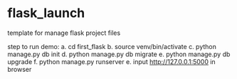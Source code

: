 # flask_launch
template for manage flask project files 

step to run demo:
  a. cd first_flask
  b. source venv/bin/activate
  c. python manage.py db init
  d. python manage.py db migrate
  e. python manage.py db upgrade
  f. python manage.py runserver
  e. input http://127.0.0.1:5000 in browser
  
